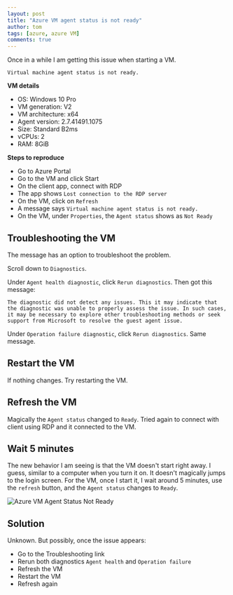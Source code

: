 ```yaml
---
layout: post
title: "Azure VM agent status is not ready"
author: tom
tags: [azure, azure VM]
comments: true
---
```


Once in a while I am getting this issue when starting a VM.

    Virtual machine agent status is not ready.

**VM details**

* OS: Windows 10 Pro
* VM generation: V2
* VM architecture: x64
* Agent version: 2.7.41491.1075
* Size: Standard B2ms
* vCPUs: 2
* RAM: 8GiB
  
**Steps to reproduce**

* Go to Azure Portal
* Go to the VM and click Start
* On the client app, connect with RDP
* The app shows `Lost connection to the RDP server`
* On the VM, click on `Refresh`
* A message says `Virtual machine agent status is not ready.`
* On the VM, under `Properties`, the `Agent status` shows as `Not Ready`

## Troubleshooting the VM

The message has an option to troubleshoot the problem.

Scroll down to `Diagnostics`.

Under `Agent health diagnostic`, click `Rerun diagnostics`. Then got this message:

    The diagnostic did not detect any issues. This it may indicate that the diagnostic was unable to properly assess the issue. In such cases, it may be necessary to explore other troubleshooting methods or seek support from Microsoft to resolve the guest agent issue.

Under `Operation failure diagnostic`, click `Rerun diagnostics`. Same message.

## Restart the VM

If nothing changes. Try restarting the VM.

## Refresh the VM

Magically the `Agent status` changed to `Ready`. Tried again to connect with client using RDP and it connected to the VM.

## Wait 5 minutes

The new behavior I am seeing is that the VM doesn't start right away. I guess, similar to a computer when you turn it on. It doesn't magically jumps to the login screen. For the VM, once I start it, I wait around 5 minutes, use the `refresh` button, and the `Agent status` changes to `Ready`.

![Azure VM Agent Status Not Ready](/images/azure-vm-agent-not-ready.png)

## Solution

Unknown. But possibly, once the issue appears:

* Go to the Troubleshooting link
* Rerun both diagnostics `Agent health` and `Operation failure`
* Refresh the VM
* Restart the VM
* Refresh again
